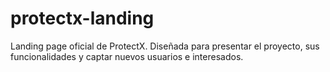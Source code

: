 # protectx-landing
Landing page oficial de ProtectX. Diseñada para presentar el proyecto, sus funcionalidades y captar nuevos usuarios e interesados.

